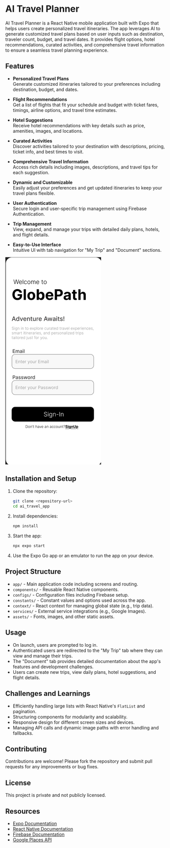# AI Travel Planner

AI Travel Planner is a React Native mobile application built with Expo that helps users create personalized travel itineraries. The app leverages AI to generate customized travel plans based on user inputs such as destination, traveler count, budget, and travel dates. It provides flight options, hotel recommendations, curated activities, and comprehensive travel information to ensure a seamless travel planning experience.

## Features

- **Personalized Travel Plans**  
  Generate customized itineraries tailored to your preferences including destination, budget, and dates.

- **Flight Recommendations**  
  Get a list of flights that fit your schedule and budget with ticket fares, timings, airline options, and travel time estimates.

- **Hotel Suggestions**  
  Receive hotel recommendations with key details such as price, amenities, images, and locations.

- **Curated Activities**  
  Discover activities tailored to your destination with descriptions, pricing, ticket info, and best times to visit.

- **Comprehensive Travel Information**  
  Access rich details including images, descriptions, and travel tips for each suggestion.

- **Dynamic and Customizable**  
  Easily adjust your preferences and get updated itineraries to keep your travel plans flexible.

- **User Authentication**  
  Secure login and user-specific trip management using Firebase Authentication.

- **Trip Management**  
  View, expand, and manage your trips with detailed daily plans, hotels, and flight details.

- **Easy-to-Use Interface**  
  Intuitive UI with tab navigation for "My Trip" and "Document" sections.

![Welcome screen](./globepath_1.png)

## Installation and Setup

1. Clone the repository:

   ```bash
   git clone <repository-url>
   cd ai_travel_app
   ```

2. Install dependencies:

   ```bash
   npm install
   ```

3. Start the app:

   ```bash
   npx expo start
   ```

4. Use the Expo Go app or an emulator to run the app on your device.

## Project Structure

- `app/` - Main application code including screens and routing.
- `components/` - Reusable React Native components.
- `configs/` - Configuration files including Firebase setup.
- `constants/` - Constant values and options used across the app.
- `context/` - React context for managing global state (e.g., trip data).
- `services/` - External service integrations (e.g., Google Images).
- `assets/` - Fonts, images, and other static assets.

## Usage

- On launch, users are prompted to log in.
- Authenticated users are redirected to the "My Trip" tab where they can view and manage their trips.
- The "Document" tab provides detailed documentation about the app's features and development challenges.
- Users can create new trips, view daily plans, hotel suggestions, and flight details.

## Challenges and Learnings

- Efficiently handling large lists with React Native's `FlatList` and pagination.
- Structuring components for modularity and scalability.
- Responsive design for different screen sizes and devices.
- Managing API calls and dynamic image paths with error handling and fallbacks.

## Contributing

Contributions are welcome! Please fork the repository and submit pull requests for any improvements or bug fixes.

## License

This project is private and not publicly licensed.

## Resources

- [Expo Documentation](https://docs.expo.dev/)
- [React Native Documentation](https://reactnative.dev/)
- [Firebase Documentation](https://firebase.google.com/docs)
- [Google Places API](https://developers.google.com/maps/documentation/places/web-service/overview)
